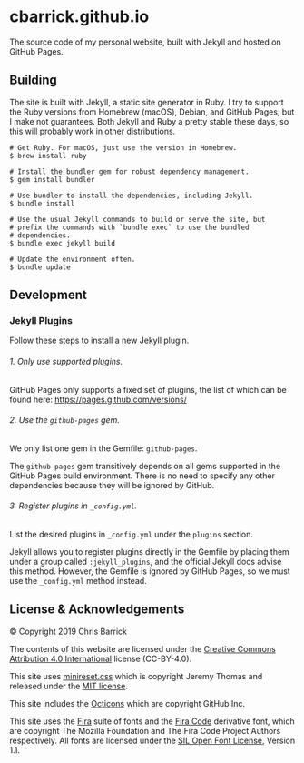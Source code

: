 cbarrick.github.io
==================================================

The source code of my personal website, built with Jekyll and hosted on GitHub Pages.

Building
-------------------------

The site is built with Jekyll, a static site generator in Ruby. I try to support the Ruby versions from Homebrew (macOS), Debian, and GitHub Pages, but I make not guarantees. Both Jekyll and Ruby a pretty stable these days, so this will probably work in other distributions.

```shell
# Get Ruby. For macOS, just use the version in Homebrew.
$ brew install ruby

# Install the bundler gem for robust dependency management.
$ gem install bundler

# Use bundler to install the dependencies, including Jekyll.
$ bundle install

# Use the usual Jekyll commands to build or serve the site, but
# prefix the commands with `bundle exec` to use the bundled
# dependencies.
$ bundle exec jekyll build

# Update the environment often.
$ bundle update
```


Development
-------------------------

### Jekyll Plugins

Follow these steps to install a new Jekyll plugin.

###### 1. Only use supported plugins.

GitHub Pages only supports a fixed set of plugins, the list of which can be found here: https://pages.github.com/versions/

###### 2. Use the `github-pages` gem.

We only list one gem in the Gemfile: `github-pages`.

The `github-pages` gem transitively depends on all gems supported in the GitHub Pages build environment. There is no need to specify any other dependencies because they will be ignored by GitHub.

###### 3. Register plugins in `_config.yml`.

List the desired plugins in `_config.yml` under the `plugins` section.

Jekyll allows you to register plugins directly in the Gemfile by placing them under a group called `:jekyll_plugins`, and the official Jekyll docs advise this method. However, the Gemfile is ignored by GitHub Pages, so we must use the `_config.yml` method instead.


License & Acknowledgements
-------------------------

© Copyright 2019 Chris Barrick

The contents of this website are licensed under the [Creative Commons Attribution 4.0 International](https://creativecommons.org/licenses/by/4.0/) license (CC-BY-4.0).

This site uses [minireset.css](https://github.com/jgthms/minireset.css) which is copyright Jeremy Thomas and released under the [MIT license](https://github.com/jgthms/minireset.css/blob/master/LICENSE).

This site includes the [Octicons](https://github.com/primer/octicons/) which are copyright GitHub Inc.

This site uses the [Fira](http://mozilla.github.io/Fira/) suite of fonts and the [Fira Code](https://github.com/tonsky/FiraCode) derivative font, which are copyright The Mozilla Foundation and The Fira Code Project Authors respectively. All fonts are licensed under the [SIL Open Font License](https://scripts.sil.org/OFL), Version 1.1.
